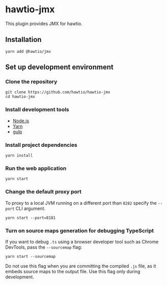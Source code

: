 # hawtio-jmx

This plugin provides JMX for hawtio.

## Installation

```
yarn add @hawtio/jmx
```

## Set up development environment

### Clone the repository

```
git clone https://github.com/hawtio/hawtio-jmx
cd hawtio-jmx
```

### Install development tools

* [Node.js](http://nodejs.org)
* [Yarn](https://yarnpkg.com)
* [gulp](http://gulpjs.com/)

### Install project dependencies

```
yarn install
```

### Run the web application

```
yarn start
```

### Change the default proxy port

To proxy to a local JVM running on a different port than `8282` specify the `--port` CLI argument.

```
yarn start --port=8181
```

### Turn on source maps generation for debugging TypeScript

If you want to debug `.ts` using a browser developer tool such as Chrome DevTools, pass the `--sourcemap` flag:

```
yarn start --sourcemap
```

Do not use this flag when you are committing the compiled `.js` file, as it embeds source maps to the output file. Use this flag only during development.
